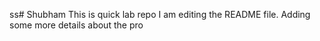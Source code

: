 ss# Shubham
This is quick lab repo
I am editing the README file. Adding some more details about the pro
